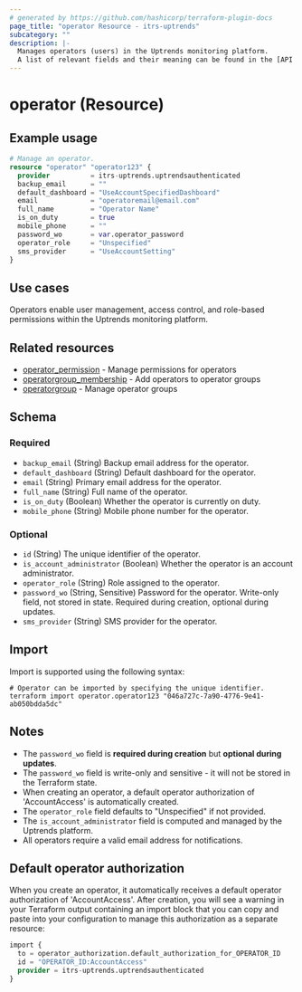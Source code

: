 ```yaml
---
# generated by https://github.com/hashicorp/terraform-plugin-docs
page_title: "operator Resource - itrs-uptrends"
subcategory: ""
description: |-
  Manages operators (users) in the Uptrends monitoring platform.  
  A list of relevant fields and their meaning can be found in the [API documentation for operators](https://api.uptrends.com/v4/swagger/index.html?url=/v4/swagger/v1/swagger.json#/Operator) and the [Uptrends support knowledge base](https://www.uptrends.com/support/kb/api/operator-api).
---
```


# operator (Resource)

## Example usage

```terraform
# Manage an operator.
resource "operator" "operator123" {
  provider          = itrs-uptrends.uptrendsauthenticated
  backup_email      = ""
  default_dashboard = "UseAccountSpecifiedDashboard"
  email             = "operatoremail@email.com"
  full_name         = "Operator Name"
  is_on_duty        = true
  mobile_phone      = ""
  password_wo       = var.operator_password
  operator_role     = "Unspecified"
  sms_provider      = "UseAccountSetting"
}
```

## Use cases

Operators enable user management, access control, and role-based permissions within the Uptrends monitoring platform.

## Related resources

- [operator_permission](operator_permission.md) - Manage permissions for operators
- [operatorgroup_membership](operatorgroup_membership.md) - Add operators to operator groups
- [operatorgroup](operatorgroup.md) - Manage operator groups

## Schema

### Required

- `backup_email` (String) Backup email address for the operator. 
- `default_dashboard` (String) Default dashboard for the operator. 
- `email` (String) Primary email address for the operator. 
- `full_name` (String) Full name of the operator. 
- `is_on_duty` (Boolean) Whether the operator is currently on duty. 
- `mobile_phone` (String) Mobile phone number for the operator. 

### Optional

- `id` (String) The unique identifier of the operator. 
- `is_account_administrator` (Boolean) Whether the operator is an account administrator. 
- `operator_role` (String) Role assigned to the operator. 
- `password_wo` (String, Sensitive) Password for the operator. Write-only field, not stored in state. Required during creation, optional during updates. 
- `sms_provider` (String) SMS provider for the operator. 

## Import

Import is supported using the following syntax:

```shell
# Operator can be imported by specifying the unique identifier.
terraform import operator.operator123 "046a727c-7a90-4776-9e41-ab050bdda5dc"
```

## Notes

- The `password_wo` field is **required during creation** but **optional during updates**.
- The `password_wo` field is write-only and sensitive - it will not be stored in the Terraform state.
- When creating an operator, a default operator authorization of 'AccountAccess' is automatically created.
- The `operator_role` field defaults to "Unspecified" if not provided.
- The `is_account_administrator` field is computed and managed by the Uptrends platform.
- All operators require a valid email address for notifications.

## Default operator authorization

When you create an operator, it automatically receives a default operator authorization of 'AccountAccess'. After creation, you will see a warning in your Terraform output containing an import block that you can copy and paste into your configuration to manage this authorization as a separate resource:

```terraform
import {
  to = operator_authorization.default_authorization_for_OPERATOR_ID
  id = "OPERATOR_ID:AccountAccess"
  provider = itrs-uptrends.uptrendsauthenticated
}
```
